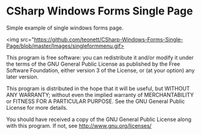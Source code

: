 # CSharp Windows Forms Single Page

<p>Simple example of single windows forms page.</p>


<img src="https://github.com/teonett/CSharp-Windows-Forms-Single-Page/blob/master/Images/singleformmenu.gif>

<p>
This program is free software: you can redistribute it and/or modify it under the terms of the GNU General Public License as published by
the Free Software Foundation, either version 3 of the License, or (at your option) any later version.

This program is distributed in the hope that it will be useful, but WITHOUT ANY WARRANTY; without even the implied warranty of
MERCHANTABILITY or FITNESS FOR A PARTICULAR PURPOSE.  See the GNU General Public License for more details.

You should have received a copy of the GNU General Public License along with this program.  If not, see <http://www.gnu.org/licenses/>
</p>

